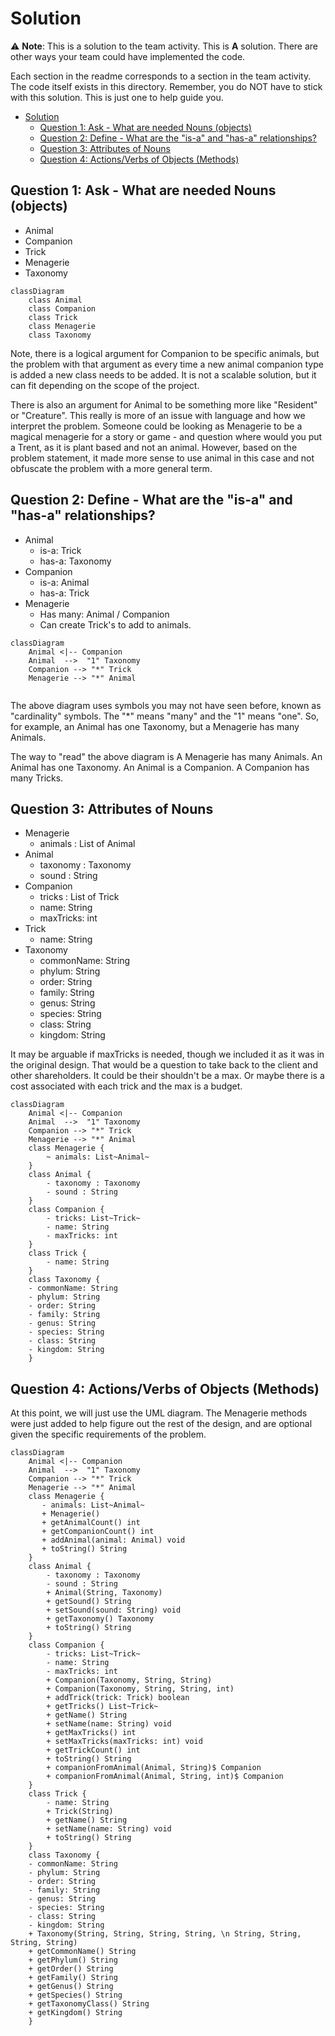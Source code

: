 # Solution

:warning: **Note**: This is a solution to the team activity. This is **A** solution. There are other ways your team could have implemented the code.


Each section in the readme corresponds to a section in the team activity. The code itself exists in this directory. Remember, you do NOT have to stick with this solution. This is just one to help guide you. 

- [Solution](#solution)
  - [Question 1: Ask - What are needed Nouns (objects)](#question-1-ask---what-are-needed-nouns-objects)
  - [Question 2: Define - What are the "is-a" and "has-a" relationships?](#question-2-define---what-are-the-is-a-and-has-a-relationships)
  - [Question 3: Attributes of Nouns](#question-3-attributes-of-nouns)
  - [Question 4: Actions/Verbs of Objects (Methods)](#question-4-actionsverbs-of-objects-methods)



## Question 1: Ask - What are needed Nouns (objects)

- Animal 
- Companion 
- Trick
- Menagerie
- Taxonomy


```mermaid
classDiagram
    class Animal
    class Companion
    class Trick
    class Menagerie
    class Taxonomy
```

Note, there is a logical argument for Companion to be specific animals, but the problem with that argument as every time a new animal companion type is added a new class needs to be added. It is not a scalable solution, but it can fit depending on the scope of the project.

There is also an argument for Animal to be something more like "Resident" or "Creature". This really is more of an issue with language and how we interpret the problem. Someone could be looking as Menagerie to be a magical menagerie for a story or game - and question where would you put a Trent, as it is plant based and not an animal. However, based on the problem statement, it made more sense to use animal in this case and not obfuscate the problem with a more general term.


## Question 2: Define - What are the "is-a" and "has-a" relationships?

- Animal
  - is-a: Trick
  - has-a: Taxonomy
- Companion
  - is-a: Animal
  - has-a: Trick
- Menagerie
  - Has many: Animal / Companion 
  - Can create Trick's to add to animals. 

```mermaid
classDiagram
    Animal <|-- Companion
    Animal  -->  "1" Taxonomy
    Companion --> "*" Trick
    Menagerie --> "*" Animal
    

```

The above diagram uses symbols you may not have seen before, known as "cardinality" symbols. The "*" means "many" and the "1" means "one". So, for example, an Animal has one Taxonomy, but a Menagerie has many Animals.

The way to "read" the above diagram is A Menagerie has many Animals. An Animal has one Taxonomy. An Animal is a Companion. A Companion has many Tricks.


## Question 3: Attributes of Nouns

- Menagerie
  - animals : List of Animal
- Animal
  - taxonomy : Taxonomy
  - sound : String 
- Companion
  - tricks : List of Trick
  - name: String
  - maxTricks: int 
- Trick
  - name: String 
- Taxonomy
  - commonName: String
  - phylum: String
  - order: String
  - family: String
  - genus: String
  - species: String
  - class: String
  - kingdom: String


It may be arguable if maxTricks is needed, though we included it as it was in the original design. That would be a question to take back to the client and other shareholders. It could be their shouldn't be a max. Or maybe there is a cost associated with each trick and the max is a budget. 

```mermaid 
classDiagram
    Animal <|-- Companion
    Animal  -->  "1" Taxonomy
    Companion --> "*" Trick
    Menagerie --> "*" Animal
    class Menagerie {
        ~ animals: List~Animal~ 
    }
    class Animal {
        - taxonomy : Taxonomy
        - sound : String
    }
    class Companion {
        - tricks: List~Trick~ 
        - name: String 
        - maxTricks: int
    }
    class Trick {
        - name: String
    }
    class Taxonomy {
    - commonName: String
    - phylum: String
    - order: String
    - family: String
    - genus: String
    - species: String
    - class: String
    - kingdom: String
    }
```

## Question 4: Actions/Verbs of Objects (Methods)

At this point, we will just use the UML diagram. The Menagerie methods were
just added to help figure out the rest of the design, and are optional given
the specific requirements of the problem.

```mermaid 
classDiagram
    Animal <|-- Companion
    Animal  -->  "1" Taxonomy
    Companion --> "*" Trick
    Menagerie --> "*" Animal
    class Menagerie {
       - animals: List~Animal~ 
       + Menagerie()
       + getAnimalCount() int 
       + getCompanionCount() int
       + addAnimal(animal: Animal) void
       + toString() String        
    }
    class Animal {
        - taxonomy : Taxonomy
        - sound : String
        + Animal(String, Taxonomy)
        + getSound() String
        + setSound(sound: String) void
        + getTaxonomy() Taxonomy
        + toString() String
    }
    class Companion {
        - tricks: List~Trick~ 
        - name: String 
        - maxTricks: int
        + Companion(Taxonomy, String, String)
        + Companion(Taxonomy, String, String, int)
        + addTrick(trick: Trick) boolean
        + getTricks() List~Trick~
        + getName() String
        + setName(name: String) void
        + getMaxTricks() int
        + setMaxTricks(maxTricks: int) void
        + getTrickCount() int
        + toString() String
        + companionFromAnimal(Animal, String)$ Companion
        + companionFromAnimal(Animal, String, int)$ Companion
    }
    class Trick {
        - name: String
        + Trick(String)
        + getName() String
        + setName(name: String) void
        + toString() String
    }
    class Taxonomy {
    - commonName: String
    - phylum: String
    - order: String
    - family: String
    - genus: String
    - species: String
    - class: String
    - kingdom: String
    + Taxonomy(String, String, String, String, \n String, String, String, String)
    + getCommonName() String
    + getPhylum() String
    + getOrder() String
    + getFamily() String
    + getGenus() String
    + getSpecies() String
    + getTaxonomyClass() String
    + getKingdom() String 
    }
```